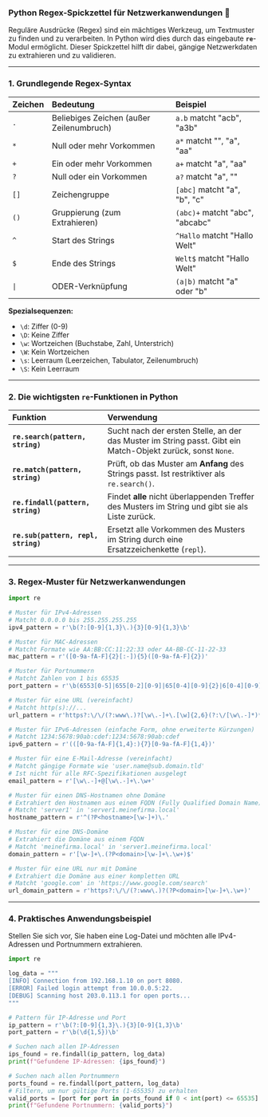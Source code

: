 ### Python Regex-Spickzettel für Netzwerkanwendungen 🐍

Reguläre Ausdrücke (Regex) sind ein mächtiges Werkzeug, um Textmuster zu finden und zu verarbeiten. In Python wird dies durch das eingebaute **`re`**-Modul ermöglicht. Dieser Spickzettel hilft dir dabei, gängige Netzwerkdaten zu extrahieren und zu validieren.

-----

### 1\. Grundlegende Regex-Syntax

| Zeichen | Bedeutung | Beispiel |
| :--- | :--- | :--- |
| `.` | Beliebiges Zeichen (außer Zeilenumbruch) | `a.b` matcht "acb", "a3b" |
| `*` | Null oder mehr Vorkommen | `a*` matcht "", "a", "aa" |
| `+` | Ein oder mehr Vorkommen | `a+` matcht "a", "aa" |
| `?` | Null oder ein Vorkommen | `a?` matcht "a", "" |
| `[]` | Zeichengruppe | `[abc]` matcht "a", "b", "c" |
| `()` | Gruppierung (zum Extrahieren) | `(abc)+` matcht "abc", "abcabc" |
| `^` | Start des Strings | `^Hallo` matcht "Hallo Welt" |
| `$` | Ende des Strings | `Welt$` matcht "Hallo Welt" |
| `\|` | ODER-Verknüpfung | `(a\|b)` matcht "a" oder "b" |

**Spezialsequenzen:**

  * `\d`: Ziffer (0-9)
  * `\D`: Keine Ziffer
  * `\w`: Wortzeichen (Buchstabe, Zahl, Unterstrich)
  * `\W`: Kein Wortzeichen
  * `\s`: Leerraum (Leerzeichen, Tabulator, Zeilenumbruch)
  * `\S`: Kein Leerraum

-----

### 2\. Die wichtigsten `re`-Funktionen in Python

| Funktion | Verwendung |
| :--- | :--- |
| **`re.search(pattern, string)`** | Sucht nach der ersten Stelle, an der das Muster im String passt. Gibt ein Match-Objekt zurück, sonst `None`. |
| **`re.match(pattern, string)`** | Prüft, ob das Muster am **Anfang** des Strings passt. Ist restriktiver als `re.search()`. |
| **`re.findall(pattern, string)`** | Findet **alle** nicht überlappenden Treffer des Musters im String und gibt sie als Liste zurück. |
| **`re.sub(pattern, repl, string)`** | Ersetzt alle Vorkommen des Musters im String durch eine Ersatzzeichenkette (`repl`). |

-----

### 3\. Regex-Muster für Netzwerkanwendungen

```python
import re

# Muster für IPv4-Adressen
# Matcht 0.0.0.0 bis 255.255.255.255
ipv4_pattern = r'\b(?:[0-9]{1,3}\.){3}[0-9]{1,3}\b'

# Muster für MAC-Adressen
# Matcht Formate wie AA:BB:CC:11:22:33 oder AA-BB-CC-11-22-33
mac_pattern = r'([0-9a-fA-F]{2}[:-]){5}([0-9a-fA-F]{2})'

# Muster für Portnummern
# Matcht Zahlen von 1 bis 65535
port_pattern = r'\b(6553[0-5]|655[0-2][0-9]|65[0-4][0-9]{2}|6[0-4][0-9]{3}|[1-5][0-9]{4}|[1-9][0-9]{1,3}|[0-9])\b'

# Muster für eine URL (vereinfacht)
# Matcht http(s)://...
url_pattern = r'https?:\/\/(?:www\.)?[\w\.-]+\.[\w]{2,6}(?:\/[\w\.-]*)*\/?'

# Muster für IPv6-Adressen (einfache Form, ohne erweiterte Kürzungen)
# Matcht 1234:5678:90ab:cdef:1234:5678:90ab:cdef
ipv6_pattern = r'(([0-9a-fA-F]{1,4}:){7}[0-9a-fA-F]{1,4})'

# Muster für eine E-Mail-Adresse (vereinfacht)
# Matcht gängige Formate wie 'user.name@sub.domain.tld'
# Ist nicht für alle RFC-Spezifikationen ausgelegt
email_pattern = r'[\w\.-]+@[\w\.-]+\.\w+'

# Muster für einen DNS-Hostnamen ohne Domäne
# Extrahiert den Hostnamen aus einem FQDN (Fully Qualified Domain Name)
# Matcht 'server1' in 'server1.meinefirma.local'
hostname_pattern = r'^(?P<hostname>[\w-]+)\.'

# Muster für eine DNS-Domäne
# Extrahiert die Domäne aus einem FQDN
# Matcht 'meinefirma.local' in 'server1.meinefirma.local'
domain_pattern = r'[\w-]+\.(?P<domain>[\w-]+\.\w+)$'

# Muster für eine URL nur mit Domäne
# Extrahiert die Domäne aus einer kompletten URL
# Matcht 'google.com' in 'https://www.google.com/search'
url_domain_pattern = r'https?:\/\/(?:www\.)?(?P<domain>[\w-]+\.\w+)'
```

-----

### 4\. Praktisches Anwendungsbeispiel

Stellen Sie sich vor, Sie haben eine Log-Datei und möchten alle IPv4-Adressen und Portnummern extrahieren.

```python
import re

log_data = """
[INFO] Connection from 192.168.1.10 on port 8080.
[ERROR] Failed login attempt from 10.0.0.5:22.
[DEBUG] Scanning host 203.0.113.1 for open ports...
"""

# Pattern für IP-Adresse und Port
ip_pattern = r'\b(?:[0-9]{1,3}\.){3}[0-9]{1,3}\b'
port_pattern = r'\b(\d{1,5})\b'

# Suchen nach allen IP-Adressen
ips_found = re.findall(ip_pattern, log_data)
print(f"Gefundene IP-Adressen: {ips_found}")

# Suchen nach allen Portnummern
ports_found = re.findall(port_pattern, log_data)
# Filtern, um nur gültige Ports (1-65535) zu erhalten
valid_ports = [port for port in ports_found if 0 < int(port) <= 65535]
print(f"Gefundene Portnummern: {valid_ports}")
```
